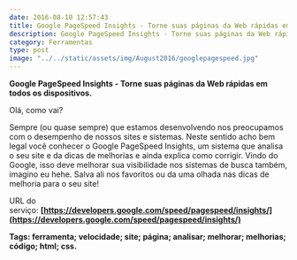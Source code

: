 ```yaml
---
date: 2016-08-10 12:57:43
title: Google PageSpeed Insights - Torne suas páginas da Web rápidas em todos os dispositivos.
description: Google PageSpeed Insights - Torne suas páginas da Web rápidas em todos os dispositivos.
category: Ferramentas
type: post
image: "../../static/assets/img/August2016/googlepagespeed.jpg"
---
```


**Google PageSpeed Insights - Torne suas páginas da Web rápidas em todos os dispositivos.**

Olá, como vai?

Sempre (ou quase sempre) que estamos desenvolvendo nos preocupamos com o desempenho de nossos sites e sistemas. Neste sentido acho bem legal você conhecer o Google PageSpeed Insights, um sistema que analisa o seu site e da dicas de melhorias e ainda explica como corrigir. Vindo do Google, isso deve melhorar sua visibilidade nos sistemas de busca também, imagino eu hehe. Salva ali nos favoritos ou da uma olhada nas dicas de melhoria para o seu site!

URL do serviço: **[https://developers.google.com/speed/pagespeed/insights/](https://developers.google.com/speed/pagespeed/insights/)**

**Tags: ferramenta; velocidade; site; página; analisar; melhorar; melhorias; código; html; css.**
